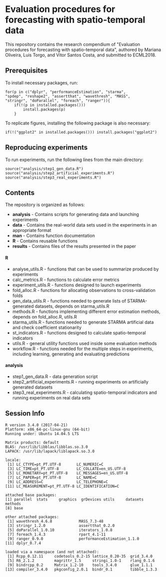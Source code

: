 # Evaluation procedures for forecasting with spatio-temporal data

This repository contains the research compendium of "Evaluation procedures for forecasting with spatio-temporal data", authored by Mariana Oliveira, Luis Torgo, and Vitor Santos Costa, and submitted to ECML2018.


## Prerequisites

To install necessary packages, run:

```
for(p in c("dplyr", "performanceEstimation", "starma",
"spdep", "reshape2", "assertthat", "wavethresh", "MASS",
"stringr", "doParallel", "foreach", "ranger")){
	if(!(p in installed.packages()))
		install.packages(p)
	}
```

To replicate figures, installing the following package is also necessary:

```
if(!("ggplot2" in installed.packages())) install.packages("ggplot2")
```

## Reproducing experiments

To run experiments, run the following lines from the main directory:

```
source("analysis/step1_gen_data.R")
source("analysis/step2_artificial_experiments.R")
source("analysis/step3_real_experiments.R")
```

## Contents

The repository is organized as follows:
* **analysis** - Contains scripts for generating data and launching experiments
* **data** - Contains the real-world data sets used in the experiments in an appropriate format
* **man** - Contains function documentation
* **R** - Contains reusable functions
* **results** - Contains files of the results presented in the paper

#### R

* analyse\_utils.R - functions that can be used to summarize produced by experiments
* calc_metrics.R - functions to calculate error metrics
* experiment_utils.R - functions designed to launch experiments
* fold_alloc.R - functions for allocating observations to cross-validation folds
* gen\_data\_utils.R - functions needed to generate lists of STARMA-generated datasets, depends on starma_utils.R
* methods.R - functions implementing different error estimation methods, depends on fold_alloc.R, utils.R
* starma_utils.R - functions needed to generate STARMA artificial data and check coefficient stationarity
* st_indicators.R - functions designed to calculate spatio-temporal indicators
* utils.R - general utility functions used inside some evaluation methods
* workflow.R - functions needed for the multiple steps in experiments, including learning, generating and evaluating predictions


#### analysis

* step1_gen_data.R - data generation script
* step2_artificial_experiments.R - running experiments on artificially generated datasets
* step3_real_experiments.R - calculating spatio-temporal indicators and running experiments on real data sets


## Session Info

```
R version 3.4.0 (2017-04-21)
Platform: x86_64-pc-linux-gnu (64-bit)
Running under: Ubuntu 14.04.5 LTS

Matrix products: default
BLAS: /usr/lib/libblas/libblas.so.3.0
LAPACK: /usr/lib/lapack/liblapack.so.3.0

locale:
 [1] LC_CTYPE=pt_PT.UTF-8       LC_NUMERIC=C              
 [3] LC_TIME=pt_PT.UTF-8        LC_COLLATE=en_US.UTF-8    
 [5] LC_MONETARY=pt_PT.UTF-8    LC_MESSAGES=en_US.UTF-8   
 [7] LC_PAPER=pt_PT.UTF-8       LC_NAME=C                 
 [9] LC_ADDRESS=C               LC_TELEPHONE=C            
[11] LC_MEASUREMENT=pt_PT.UTF-8 LC_IDENTIFICATION=C       

attached base packages:
[1] parallel  stats     graphics  grDevices utils     datasets  methods  
[8] base     

other attached packages:
 [1] wavethresh_4.6.8            MASS_7.3-48                
 [3] stringr_1.2.0               assertthat_0.2.0           
 [5] doParallel_1.0.10           iterators_1.0.8            
 [7] foreach_1.4.3               rpart_4.1-11               
 [9] ranger_0.9.0                performanceEstimation_1.1.0
[11] dplyr_0.7.4                

loaded via a namespace (and not attached):
 [1] Rcpp_0.12.11     codetools_0.2-15 lattice_0.20-35  grid_3.4.0      
 [5] R6_2.1.2         magrittr_1.5     stringi_1.0-1    rlang_0.1.6     
 [9] bindrcpp_0.2     Matrix_1.2-10    tools_3.4.0      glue_1.1.1      
[13] compiler_3.4.0   pkgconfig_2.0.1  bindr_0.1        tibble_1.3.3
```
